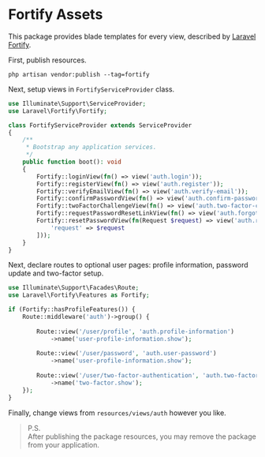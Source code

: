 # Fortify Assets

This package provides blade templates for every view, described by [Laravel 
Fortify](https://laravel.com/docs/12.x/fortify).

First, publish resources.

```shell
php artisan vendor:publish --tag=fortify
```

Next, setup views in `FortifyServiceProvider` class.

```php
use Illuminate\Support\ServiceProvider;
use Laravel\Fortify\Fortify;

class FortifyServiceProvider extends ServiceProvider
{
    /**
     * Bootstrap any application services.
     */
    public function boot(): void
    {
        Fortify::loginView(fn() => view('auth.login'));
        Fortify::registerView(fn() => view('auth.register'));
        Fortify::verifyEmailView(fn() => view('auth.verify-email'));
        Fortify::confirmPasswordView(fn() => view('auth.confirm-password'));
        Fortify::twoFactorChallengeView(fn() => view('auth.two-factor-challenge'));
        Fortify::requestPasswordResetLinkView(fn() => view('auth.forgot-password'));
        Fortify::resetPasswordView(fn(Request $request) => view('auth.reset-password', [
            'request' => $request
        ]));
    }
}
```

Next, declare routes to optional user pages: profile information, password 
update and two-factor setup.

```php
use Illuminate\Support\Facades\Route;
use Laravel\Fortify\Features as Fortify;

if (Fortify::hasProfileFeatures()) {
    Route::middleware('auth')->group() {
    
        Route::view('/user/profile', 'auth.profile-information')
            ->name('user-profile-information.show');
            
        Route::view('/user/password', 'auth.user-password')
            ->name('user-profile-information.show');
        
        Route::view('/user/two-factor-authentication', 'auth.two-factor-setup')
            ->name('two-factor.show');
    });
}
```

Finally, change views from `resources/views/auth` however you like.

> P.S.        
> After publishing the package resources, you may remove the package from your
> application.
